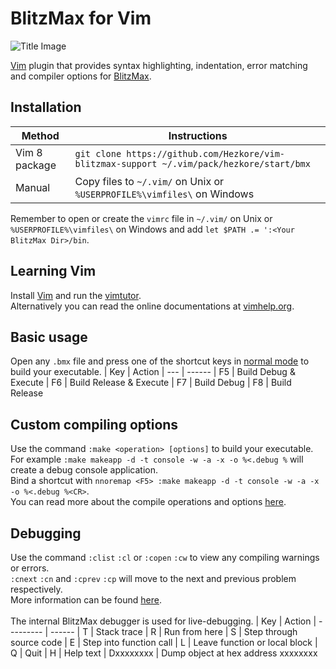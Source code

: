 # BlitzMax for Vim

![Title Image](https://github.com/Hezkore/vim-blitzmax-support/blob/main/demo.png?raw=true)

[Vim](https://www.vim.org) plugin that provides syntax highlighting, indentation, error matching and compiler options for [BlitzMax](https://blitzmax.org).

## Installation
| Method        | Instructions
| ------------- | ------
| Vim 8 package | `git clone https://github.com/Hezkore/vim-blitzmax-support ~/.vim/pack/hezkore/start/bmx`
| Manual        | Copy files to `~/.vim/` on Unix or `%USERPROFILE%\vimfiles\` on Windows

Remember to open or create the `vimrc` file in `~/.vim/` on Unix or `%USERPROFILE%\vimfiles\` on Windows and add `let $PATH .= ':<Your BlitzMax Dir>/bin`.

## Learning Vim
Install [Vim](https://www.vim.org/download.php) and run the [vimtutor](https://vimhelp.org/usr_01.txt.html#vimtutor). \
Alternatively you can read the online documentations at [vimhelp.org](https://vimhelp.org/).

## Basic usage
Open any `.bmx` file and press one of the shortcut keys in [normal mode](https://vimhelp.org/usr_02.txt.html#02.2) to build your executable.
| Key  | Action
| ---  | ------
| F5   | Build Debug & Execute
| F6   | Build Release & Execute
| F7   | Build Debug
| F8   | Build Release

## Custom compiling options
Use the command `:make <operation> [options]` to build your executable. \
For example `:make makeapp -d -t console -w -a -x -o %<.debug %` will create a debug console application. \
Bind a shortcut with `nnoremap <F5> :make makeapp -d -t console -w -a -x -o %<.debug %<CR>`. \
You can read more about the compile operations and options [here](https://blitzmax.org/docs/en/tools/bmk/).

## Debugging
Use the command `:clist` `:cl` or `:copen` `:cw` to view any compiling warnings or errors. \
`:cnext` `:cn` and `:cprev` `:cp` will move to the next and previous problem respectively. \
More information can be found [here](https://vimhelp.org/quickfix.txt.html#quickfix-window). \
\
The internal BlitzMax debugger is used for live-debugging.
| Key       | Action
| --------- | ------
| T         | Stack trace
| R         | Run from here
| S         | Step through source code
| E         | Step into function call
| L         | Leave function or local block
| Q         | Quit
| H         | Help text
| Dxxxxxxxx | Dump object at hex address xxxxxxxx